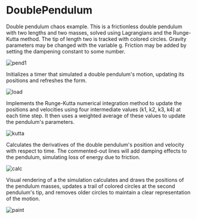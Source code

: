 # DoublePendulum
Double pendulum chaos example. This is a frictionless double pendulum with two lengths and two masses, solved using Lagrangians and the Runge-Kutta method. The tip of length two is tracked with colored circles. Gravity parameters may be changed with the variable g. Friction may be added by setting the dampening constant to some number.

![pend1](https://github.com/akingry/DoublePendulum/assets/111338740/4ab01fff-ad36-46c9-bc06-48e7ffaa0881)

Initializes a timer that simulated a double pendulum's motion, updating its positions and refreshes the form.

![load](https://github.com/akingry/DoublePendulum/assets/111338740/7f3eed47-6324-470f-8c84-6b5d46548573)

Implements the Runge-Kutta numerical integration method to update the positions and velocities using four intermediate values (k1, k2, k3, k4) at each time step. It then uses a weighted average of these values to update the pendulum's parameters.

![kutta](https://github.com/akingry/DoublePendulum/assets/111338740/fd770e99-eb13-435c-abe5-fc7d5bdf3b4e)

Calculates the derivatives of the double pendulum's position and velocity with respect to time. The commented-out lines will add damping effects to the pendulum, simulating loss of energy due to friction.

![calc](https://github.com/akingry/DoublePendulum/assets/111338740/0294832b-a1c2-43f1-9e67-e0ec53d217b7)

Visual rendering of a the simulation calculates and draws the positions of the pendulum masses, updates a trail of colored circles at the second pendulum's tip, and removes older circles to maintain a clear representation of the motion.

![paint](https://github.com/akingry/DoublePendulum/assets/111338740/f25cb2d5-2061-4b6e-b0fa-1f5f7aa7a169)

